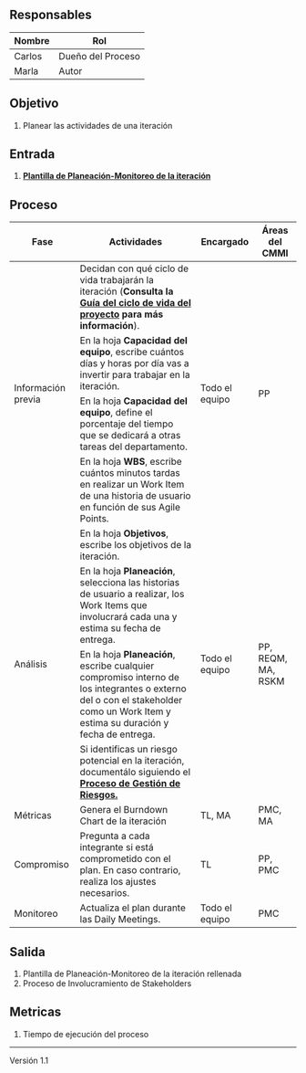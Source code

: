 ## Responsables
| Nombre    | Rol               |
| --------- | ----------------- |
| Carlos    | Dueño del Proceso |
| Marla     | Autor             |

## Objetivo
1. Planear las actividades de una iteración

## Entrada 
1. [**Plantilla de Planeación-Monitoreo de la iteración**](https://docs.google.com/spreadsheets/d/1LJBa3L4L6kyVMiC2n8WxKfYz4tH5eatCR0WTTe5kJVw/edit#gid=1457739545)

## Proceso 
<table>
  <thead>
    <tr>
      <th>Fase</th>
      <th>Actividades</th>
      <th>Encargado</th>
      <th>Áreas del CMMI</th>
    </tr>
  </thead>
  <tbody>
    <tr>
      <td rowspan="4">Información previa</td>
      <td>Decidan con qué ciclo de vida trabajarán la iteración (<strong>Consulta la <a href="https://github.com/novaDepto/Nova/wiki/Gu%C3%ADa-de-ciclo-de-vida-del-proyecto">Guía del ciclo de vida del proyecto</a> para más información</strong>).</td>
      <td rowspan="4">Todo el equipo</td>
      <td rowspan="4">PP</td>
    </tr>
    <tr>
      <td>En la hoja <strong>Capacidad del equipo</strong>, escribe cuántos días y horas por día vas a invertir para trabajar en la iteración.</td>
    </tr>
    <tr>
      <td>En la hoja <strong>Capacidad del equipo</strong>, define el porcentaje del tiempo que se dedicará a otras tareas del departamento. 
    </tr>
    <tr>
      <td>En la hoja <strong>WBS</strong>, escribe cuántos minutos tardas en realizar un Work Item de una historia de usuario en función de sus Agile Points.</td>
    </tr>
    <tr>
      <td rowspan="4">Análisis</td>
      <td>En la hoja <strong>Objetivos</strong>, escribe los objetivos de la iteración. </td>
      <td rowspan="4">Todo el equipo</td>
      <td rowspan="4">PP, REQM, MA, RSKM</td>
    </tr>
    <tr>
      <td>En la hoja <strong>Planeación</strong>, selecciona las historias de usuario a realizar, los Work Items que involucrará cada una y estima su fecha de entrega.</td>
    </tr>
    <tr>
      <td>En la hoja <strong>Planeación</strong>, escribe cualquier compromiso interno de los integrantes o externo del o con el stakeholder como un Work Item y estima su duración y fecha de entrega.</td>
    </tr>
    <tr>
      <td>Si identificas un riesgo potencial en la iteración, documentálo siguiendo el <strong><a href="https://github.com/novaDepto/Nova/wiki/Proceso-de-gesti%C3%B3n-de-riesgos">Proceso de Gestión de Riesgos.</a></strong></td>
    </tr>
    <tr>
      <td>Métricas</td>
      <td>Genera el Burndown Chart de la iteración</td>
      <td>TL, MA</td>
      <td>PMC, MA</td>
    </tr>
    <tr>
      <td>Compromiso</td>
      <td>Pregunta a cada integrante si está comprometido con el plan. En caso contrario, realiza los ajustes necesarios.</td>
      <td>TL</td>
      <td>PP, PMC</td>
    </tr>
    <tr>
      <td>Monitoreo</td>
      <td>Actualiza el plan durante las Daily Meetings.
      <td>Todo el equipo</td>
      <td>PMC</td>
    </tr>
  </tbody>
</table>

## Salida
1. Plantilla de Planeación-Monitoreo de la iteración rellenada
2. Proceso de Involucramiento de Stakeholders 

## Metricas
1. Tiempo de ejecución del proceso

***
Versión 1.1
